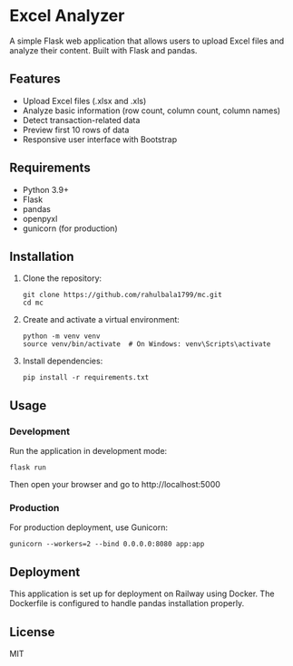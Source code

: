 # Excel Analyzer

A simple Flask web application that allows users to upload Excel files and analyze their content. Built with Flask and pandas.

## Features

- Upload Excel files (.xlsx and .xls)
- Analyze basic information (row count, column count, column names)
- Detect transaction-related data
- Preview first 10 rows of data
- Responsive user interface with Bootstrap

## Requirements

- Python 3.9+
- Flask
- pandas
- openpyxl
- gunicorn (for production)

## Installation

1. Clone the repository:
   ```
   git clone https://github.com/rahulbala1799/mc.git
   cd mc
   ```

2. Create and activate a virtual environment:
   ```
   python -m venv venv
   source venv/bin/activate  # On Windows: venv\Scripts\activate
   ```

3. Install dependencies:
   ```
   pip install -r requirements.txt
   ```

## Usage

### Development

Run the application in development mode:

```
flask run
```

Then open your browser and go to http://localhost:5000

### Production

For production deployment, use Gunicorn:

```
gunicorn --workers=2 --bind 0.0.0.0:8080 app:app
```

## Deployment

This application is set up for deployment on Railway using Docker. The Dockerfile is configured to handle pandas installation properly.

## License

MIT 